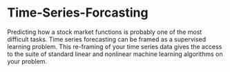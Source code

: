 # Time-Series-Forcasting

Predicting how a stock market functions is probably one of the most difficult tasks. Time series forecasting can be framed as a supervised learning problem. This re-framing of your time series data gives the access to the suite of standard linear and nonlinear machine learning algorithms on your problem.

